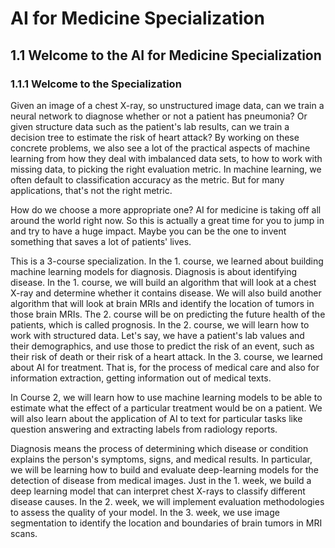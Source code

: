 # **AI for Medicine Specialization**

## **1.1 Welcome to the AI for Medicine Specialization**

### **1.1.1 Welcome to the Specialization**

Given an image of a chest X-ray, so unstructured image data, can we train a neural network to diagnose whether or not a patient has pneumonia? Or given structure data such as the patient's lab results, can we train a decision tree to estimate the risk of heart attack? By working on these concrete problems, we also see a lot of the practical aspects of machine learning from how they deal with imbalanced data sets, to how to work with missing data, to picking the right evaluation metric. In machine learning, we often default to classification accuracy as the metric. But for many applications, that's not the right metric.

How do we choose a more appropriate one? AI for medicine is taking off all around the world right now. So this is actually a great time for you to jump in and try to have a huge impact. Maybe you can be the one to invent something that saves a lot of patients' lives.

This is a 3-course specialization. In the 1. course, we learned about building machine learning models for diagnosis. Diagnosis is about identifying disease. In the 1. course, we will build an algorithm that will look at a chest X-ray and determine whether it contains disease. We will also build another algorithm that will look at brain MRIs and identify the location of tumors in those brain MRIs. The 2. course will be on predicting the future health of the patients, which is called prognosis. In the 2. course, we will learn how to work with structured data. Let's say, we have a patient's lab values and their demographics, and use those to predict the risk of an event, such as their risk of death or their risk of a heart attack. In the 3. course, we learned about AI for treatment. That is, for the process of medical care and also for information extraction, getting information out of medical texts.

In Course 2, we will learn how to use machine learning models to be able to estimate what the effect of a particular treatment would be on a patient. We will also learn about the application of AI to text for particular tasks like question answering and extracting labels from radiology reports.

Diagnosis means the process of determining which disease or condition explains the person's symptoms, signs, and medical results. In particular, we will be learning how to build and evaluate deep-learning models for the detection of disease from medical images. Just in the 1. week, we build a deep learning model that can interpret chest X-rays to classify different disease causes. In the 2. week, we will implement evaluation methodologies to assess the quality of your model. In the 3. week, we use image segmentation to identify the location and boundaries of brain tumors in MRI scans.
